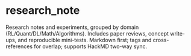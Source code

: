 # research_note
Research notes and experiments, grouped by domain (RL/Quant/DL/Math/Algorithms). Includes paper reviews, concept write-ups, and reproducible mini-tests. Markdown first; tags and cross-references for overlap; supports HackMD two-way sync.
